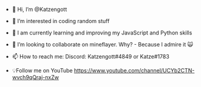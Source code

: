 - 👋 Hi, I’m @Katzengott
- 👀 I’m interested in coding random stuff
- 🌱 I am currently learning and improving my JavaScript and Python skills
- 💞️ I’m looking to collaborate on mineflayer. Why? - Because I admire it 🙀
- 📫 How to reach me:
        Discord: Katzengott#4849 or Katze#1783

- 💡Follow me on YouTube https://www.youtube.com/channel/UCYb2CTN-wvch9qQraj-nxZw

<!---
Katzengott/Katzengott is a ✨ special ✨ repository because its `README.md` (this file) appears on your GitHub profile.
You can click the Preview link to take a look at your changes.
--->
